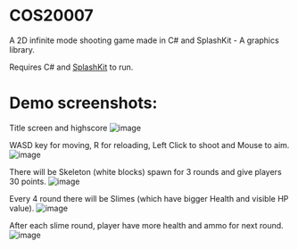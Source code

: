 # COS20007
A 2D infinite mode shooting game made in C# and SplashKit - A graphics library.

Requires C# and [SplashKit](https://splashkit.io/installation/) to run.

# Demo screenshots:
Title screen and highscore
![image](https://github.com/rt-kc/COS20007/assets/54104903/f62950fc-3118-44d6-b238-adab718603a7)

WASD key for moving, R for reloading, Left Click to shoot and Mouse to aim.
![image](https://github.com/rt-kc/COS20007/assets/54104903/bf26d3a1-c738-4803-855c-806db740439a)

There will be Skeleton (white blocks) spawn for 3 rounds and give players 30 points.
![image](https://github.com/rt-kc/COS20007/assets/54104903/4f5e6aeb-26e5-448d-a970-5c2f5a48ba36)
 
Every 4 round there will be Slimes (which have bigger Health and visible HP value). 
![image](https://github.com/rt-kc/COS20007/assets/54104903/b47b1826-11c7-4d20-b830-ecaa5c05af56)

After each slime round, player have more health and ammo for next round.
![image](https://github.com/rt-kc/COS20007/assets/54104903/e36ff3de-39fa-49f5-9870-d717136fb41f)




